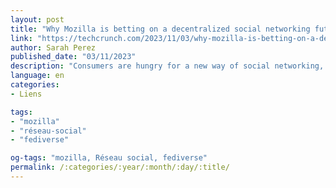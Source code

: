 ```yaml
---
layout: post
title: "Why Mozilla is betting on a decentralized social networking future"
link: "https://techcrunch.com/2023/11/03/why-mozilla-is-betting-on-a-decentralized-social-networking-future"
author: Sarah Perez
published_date: "03/11/2023"
description: "Consumers are hungry for a new way of social networking, where trust and safety are paramount and power isn’t centralized with a Big Tech CEO in charge… or at least that’s what Mozilla believes. The mission-driven tech company behind the Firefox browser, Pocket reader and other apps is now investing its energy into the so-called “fediverse” — a collection of decentralized social networking applications, like Mastodon, that communicate with one another over the ActivityPub protocol."
language: en
categories:
- Liens

tags:
- "mozilla"
- "réseau-social"
- "fediverse"

og-tags: "mozilla, Réseau social, fediverse"
permalink: /:categories/:year/:month/:day/:title/
---
```

